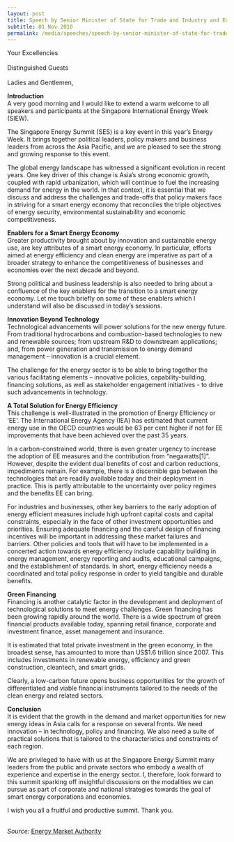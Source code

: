 ```yaml
---
layout: post
title: Speech by Senior Minister of State for Trade and Industry and Education S Iswaran at the Singapore Energy Summit
subtitle: 01 Nov 2010
permalink: /media/speeches/speech-by-senior-minister-of-state-for-trade-and-industry-and-education-s-iswaran-at-the-singapore-energy-summit-1-november-2010
---
```



Your Excellencies  
<br>
Distinguished Guests
<br><br>
Ladies and Gentlemen,

**Introduction**  
A very good morning and I would like to extend a warm welcome to all speakers and participants at the Singapore International Energy Week (SIEW).

The Singapore Energy Summit (SES) is a key event in this year’s Energy Week. It brings together political leaders, policy makers and business leaders from across the Asia Pacific, and we are pleased to see the strong and growing response to this event.

The global energy landscape has witnessed a significant evolution in recent years. One key driver of this change is Asia’s strong economic growth, coupled with rapid urbanization, which will continue to fuel the increasing demand for energy in the world. In that context, it is essential that we discuss and address the challenges and trade-offs that policy makers face in striving for a smart energy economy that reconciles the triple objectives of energy security, environmental sustainability and economic competitiveness.

**Enablers for a Smart Energy Economy**  
Greater productivity brought about by innovation and sustainable energy use, are key attributes of a smart energy economy. In particular, efforts aimed at energy efficiency and clean energy are imperative as part of a broader strategy to enhance the competitiveness of businesses and economies over the next decade and beyond.

Strong political and business leadership is also needed to bring about a confluence of the key enablers for the transition to a smart energy economy. Let me touch briefly on some of these enablers which I understand will also be discussed in today’s sessions.

**Innovation Beyond Technology**  
Technological advancements will power solutions for the new energy future. From traditional hydrocarbons and combustion-based technologies to new and renewable sources; from upstream R&D to downstream applications; and, from power generation and transmission to energy demand management – innovation is a crucial element.

The challenge for the energy sector is to be able to bring together the various facilitating elements – innovative policies, capability-building, financing solutions, as well as stakeholder engagement initiatives - to drive such advancements in technology.

**A Total Solution for Energy Efficiency**  
This challenge is well-illustrated in the promotion of Energy Efficiency or ‘EE’. The International Energy Agency (IEA) has estimated that current energy use in the OECD countries would be 63 per cent higher if not for EE improvements that have been achieved over the past 35 years.

In a carbon-constrained world, there is even greater urgency to increase the adoption of EE measures and the contribution from “negawatts[1]”. However, despite the evident dual benefits of cost and carbon reductions, impediments remain. For example, there is a discernible gap between the technologies that are readily available today and their deployment in practice. This is partly attributable to the uncertainty over policy regimes and the benefits EE can bring.

For industries and businesses, other key barriers to the early adoption of energy efficient measures include high upfront capital costs and capital constraints, especially in the face of other investment opportunities and priorities. Ensuring adequate financing and the careful design of financing incentives will be important in addressing these market failures and barriers. Other policies and tools that will have to be implemented in a concerted action towards energy efficiency include capability building in energy management, energy reporting and audits, educational campaigns, and the establishment of standards. In short, energy efficiency needs a coordinated and total policy response in order to yield tangible and durable benefits.

**Green Financing**  
Financing is another catalytic factor in the development and deployment of technological solutions to meet energy challenges. Green financing has been growing rapidly around the world. There is a wide spectrum of green financial products available today, spanning retail finance, corporate and investment finance, asset management and insurance.

It is estimated that total private investment in the green economy, in the broadest sense, has amounted to more than US$1.6 trillion since 2007. This includes investments in renewable energy, efficiency and green construction, cleantech, and smart grids.

Clearly, a low-carbon future opens business opportunities for the growth of differentiated and viable financial instruments tailored to the needs of the clean energy and related sectors.

**Conclusion**  
It is evident that the growth in the demand and market opportunities for new energy ideas in Asia calls for a response on several fronts. We need innovation – in technology, policy and financing. We also need a suite of practical solutions that is tailored to the characteristics and constraints of each region.

We are privileged to have with us at the Singapore Energy Summit many leaders from the public and private sectors who embody a wealth of experience and expertise in the energy sector. I, therefore, look forward to this summit sparking off insightful discussions on the modalities we can pursue as part of corporate and national strategies towards the goal of smart energy corporations and economies.

I wish you all a fruitful and productive summit. Thank you.
<br><br>

*Source*: [<a href="https://www.ema.gov.sg/speech.aspx?news_sid=20140609CJxN60uatAEd" target="_blank">Energy Market Authority</a>](https://www.ema.gov.sg/speech.aspx?news_sid=20140609CJxN60uatAEd)
